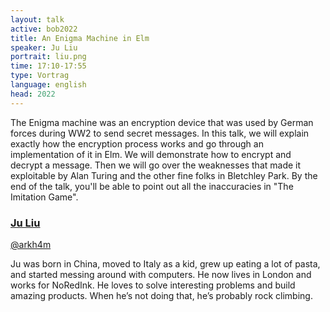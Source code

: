 ```yaml
---
layout: talk
active: bob2022
title: An Enigma Machine in Elm
speaker: Ju Liu
portrait: liu.png
time: 17:10-17:55
type: Vortrag
language: english
head: 2022
---
```

The Enigma machine was an encryption device that was used by German
forces during WW2 to send secret messages. In this talk, we will
explain exactly how the encryption process works and go through an
implementation of it in Elm. We will demonstrate how to encrypt and
decrypt a message. Then we will go over the weaknesses that made it
exploitable by Alan Turing and the other fine folks in Bletchley
Park. By the end of the talk, you'll be able to point out all the
inaccuracies in "The Imitation Game".

### [Ju Liu](https://github.com/Arkham)

[@arkh4m](https://twitter.com/arkh4m)

Ju was born in China, moved to Italy as a kid, grew up eating a lot of
pasta, and started messing around with computers. He now lives in
London and works for NoRedInk. He loves to solve interesting problems
and build amazing products. When he’s not doing that, he’s probably
rock climbing.
